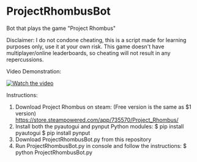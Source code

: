 # ProjectRhombusBot

Bot that plays the game "Project Rhombus"

Disclaimer: I do not condone cheating, this is a script made for learning purposes only, use it at your own risk. This game doesn't have multiplayer/online leaderboards, so cheating will not result in any repercussions.

Video Demonstration:

[![Watch the video](https://i.imgur.com/waHEkto.png)](https://youtu.be/4ThLHALasWY)

Instructions:

1. Download Project Rhombus on steam: (Free version is the same as $1 version)
   https://store.steampowered.com/app/735570/Project_Rhombus/
2. Install both the pyautogui and pynput Python modules:
   $ pip install pyautogui
   $ pip install pynput
3. Download ProjectRhombusBot.py from this repository
4. Run ProjectRhombusBot.py in console and follow the instructions:
   $ python ProjectRhombusBot.py
